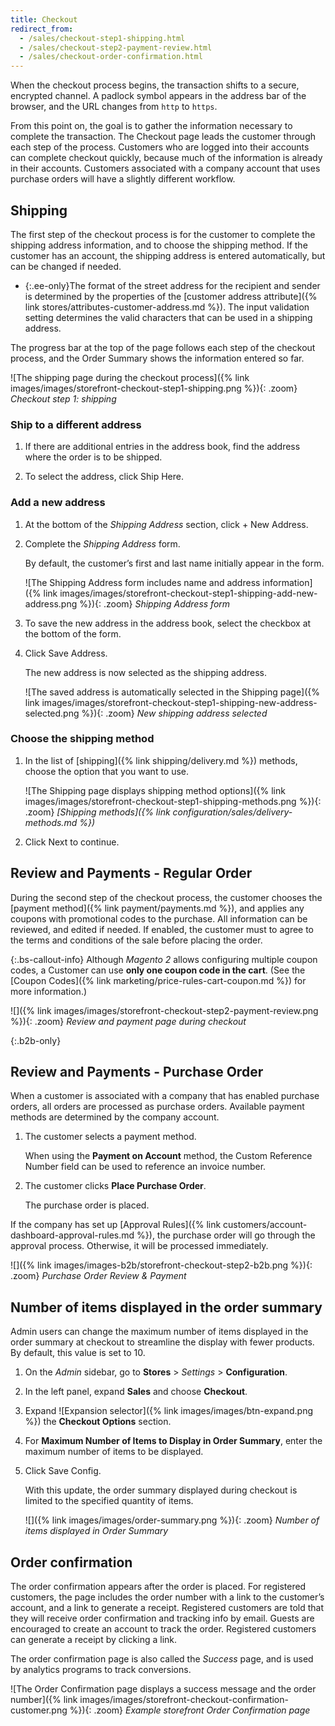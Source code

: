 ```yaml
---
title: Checkout
redirect_from:
  - /sales/checkout-step1-shipping.html
  - /sales/checkout-step2-payment-review.html
  - /sales/checkout-order-confirmation.html
---
```


When the checkout process begins, the transaction shifts to a secure, encrypted channel. A padlock symbol appears in the address bar of the browser, and the URL changes from `http` to `https`.

From this point on, the goal is to gather the information necessary to complete the transaction. The Checkout page leads the customer through each step of the process. Customers who are logged into their accounts can complete checkout quickly, because much of the information is already in their accounts. Customers associated with a company account that uses purchase orders will have a slightly different workflow.

## Shipping

The first step of the checkout process is for the customer to complete the shipping address information, and to choose the shipping method. If the customer has an account, the shipping address is entered automatically, but can be changed if needed.

- {:.ee-only}The format of the street address for the recipient and sender is determined by the properties of the [customer address attribute]({% link stores/attributes-customer-address.md %}). The input validation setting determines the valid characters that can be used in a shipping address.

The progress bar at the top of the page follows each step of the checkout process, and the Order Summary shows the information entered so far.

![The shipping page during the checkout process]({% link images/images/storefront-checkout-step1-shipping.png %}){: .zoom}
_Checkout step 1: shipping_

### Ship to a different address

1. If there are additional entries in the address book, find the address where the order is to be shipped.

1. To select the address, click <span class="btn">Ship Here</span>.

### Add a new address

1. At the bottom of the _Shipping Address_ section, click <span class="btn">+ New Address</span>.

1. Complete the _Shipping Address_ form.

   By default, the customer’s first and last name initially appear in the form.

   ![The Shipping Address form includes name and address information]({% link images/images/storefront-checkout-step1-shipping-add-new-address.png %}){: .zoom}
   _Shipping Address form_

1. To save the new address in the address book, select the checkbox at the bottom of the form.

1. Click <span class="btn">Save Address</span>.

   The new address is now selected as the shipping address.

   ![The saved address is automatically selected in the Shipping page]({% link images/images/storefront-checkout-step1-shipping-new-address-selected.png %}){: .zoom}
   _New shipping address selected_

### Choose the shipping method

1. In the list of [shipping]({% link shipping/delivery.md %}) methods, choose the option that you want to use.

   ![The Shipping page displays shipping method options]({% link images/images/storefront-checkout-step1-shipping-methods.png %}){: .zoom}
   _[Shipping methods]({% link configuration/sales/delivery-methods.md %})_

1. Click <span class="btn">Next</span> to continue.

## Review and Payments - Regular Order

During the second step of the checkout process, the customer chooses the [payment method]({% link payment/payments.md %}), and applies any coupons with promotional codes to the purchase. All information can be reviewed, and edited if needed. If enabled, the customer must to agree to the terms and conditions of the sale before placing the order.

{:.bs-callout-info}
Although _Magento 2_ allows configuring multiple coupon codes, a Customer can use **only one coupon code in the cart**. (See the [Coupon Codes]({% link marketing/price-rules-cart-coupon.md %}) for more information.)

![]({% link images/images/storefront-checkout-step2-payment-review.png %}){: .zoom}
_Review and payment page during checkout_

{:.b2b-only}
## Review and Payments - Purchase Order

When a customer is associated with a company that has enabled purchase orders, all orders are processed as purchase orders.
Available payment methods are determined by the company account.

1. The customer selects a payment method.

   When using the **Payment on Account** method, the Custom Reference Number field can be used to reference an invoice number.

1. The customer clicks **Place Purchase Order**.

   The purchase order is placed.

If the company has set up [Approval Rules]({% link customers/account-dashboard-approval-rules.md %}), the purchase order will go through the approval process. Otherwise, it will be processed immediately.

![]({% link images/images-b2b/storefront-checkout-step2-b2b.png %}){: .zoom}
_Purchase Order Review & Payment_

## Number of items displayed in the order summary

Admin users can change the maximum number of items displayed in the order summary at checkout to streamline the display with fewer products. By default, this value is set to 10.

1. On the _Admin_ sidebar, go to **Stores** > _Settings_ > **Configuration**.

1. In the left panel, expand **Sales** and choose **Checkout**.

1. Expand ![Expansion selector]({% link images/images/btn-expand.png %}) the **Checkout Options** section.

1. For **Maximum Number of Items to Display in Order Summary**, enter the maximum number of items to be displayed.

1. Click <span class="btn">Save Config</span>.

   With this update, the order summary displayed during checkout is limited to the specified quantity of items.

   ![]({% link images/images/order-summary.png %}){: .zoom}
   _Number of items displayed in Order Summary_

## Order confirmation

The order confirmation appears after the order is placed. For registered customers, the page includes the order number with a link to the customer’s account, and a link to generate a receipt. Registered customers are told that they will receive order confirmation and tracking info by email. Guests are encouraged to create an account to track the order. Registered customers can generate a receipt by clicking a link.

The order confirmation page is also called the _Success_ page, and is used by analytics programs to track conversions.

![The Order Confirmation page displays a success message and the order number]({% link images/images/storefront-checkout-confirmation-customer.png %}){: .zoom}
_Example storefront Order Confirmation page_